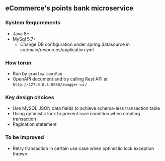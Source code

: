 ## eCommerce's points bank microservice

### System Requirements
- Java 8+
- MySql 5.7+
    - Change DB configuration under spring.datasource in src/main/resources/application.yml
    
### How torun
- Run by `gradlew bootRun`
- OpenAPI document and try calling Rest API at `http://127.0.0.1:8080/swagger-ui/`

### Key design choices
- Use MySQL JSON data fields to achieve schema-less transaction table
- Using optimistic lock to prevent race condition when creating transaction
- Pagination statement

### To be improved
- Retry transaction in certain use case when optimistic lock exception thrown
